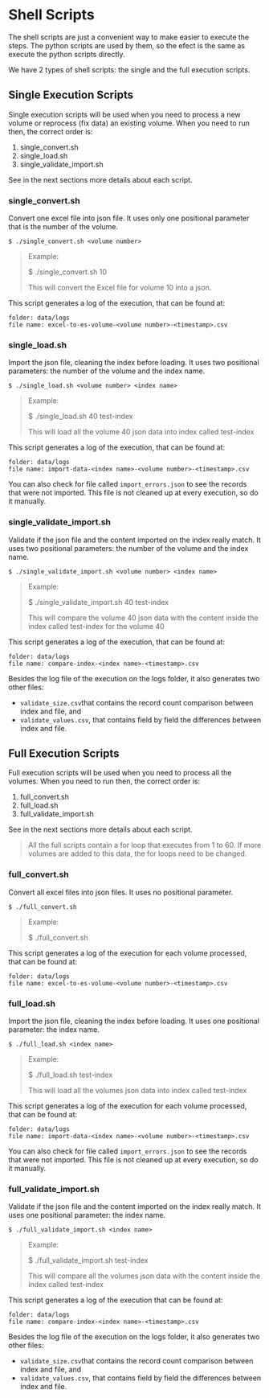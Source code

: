 # Shell Scripts

The shell scripts are just a convenient way to make easier to execute the steps. The python scripts are used by them, so the efect is the same as execute the python scripts directly.

We have 2 types of shell scripts: the single and the full execution scripts.


## Single Execution Scripts

Single execution scripts will be used when you need to process a new volume or reprocess (fix data) an existing volume. When you need to run then, the correct order is:
1) single_convert.sh
2) single_load.sh
3) single_validate_import.sh

See in the next sections more details about each script.


### single_convert.sh

Convert one excel file into json file. It uses only one positional parameter that is the number of the volume.

```
$ ./single_convert.sh <volume number>
```

> Example:
>
> $ ./single_convert.sh 10
>
> This will convert the Excel file for volume 10 into a json.


This script generates a log of the execution, that can be found at:


```
folder: data/logs
file name: excel-to-es-volume-<volume number>-<timestamp>.csv
```


### single_load.sh

Import the json file, cleaning the index before loading. It uses two positional parameters: the number of the volume and the index name.

```
$ ./single_load.sh <volume number> <index name>
```

> Example:
>
> $ ./single_load.sh 40 test-index
>
> This will load all the volume 40 json data into index called test-index


This script generates a log of the execution, that can be found at:


```
folder: data/logs
file name: import-data-<index name>-<volume number>-<timestamp>.csv
```

You can also check for file called `import_errors.json` to see the records that were not imported. This file is not cleaned up at every execution, so do it manually.


### single_validate_import.sh

Validate if the json file and the content imported on the index really match. It uses two positional parameters: the number of the volume and the index name.

```
$ ./single_validate_import.sh <volume number> <index name>
```

> Example:
>
> $ ./single_validate_import.sh 40 test-index
>
> This will compare the volume 40 json data with the content inside the index called test-index for the volume 40


This script generates a log of the execution, that can be found at:


```
folder: data/logs
file name: compare-index-<index name>-<timestamp>.csv
```

Besides the log file of the execution on the logs folder, it also generates two other files: 
- `validate_size.csv`that contains the record count comparison between index and file, and 
- `validate_values.csv`, that contains field by field the differences between index and file.
  

## Full Execution Scripts

Full execution scripts will be used when you need to process all the volumes. When you need to run then, the correct order is:
1) full_convert.sh
2) full_load.sh
3) full_validate_import.sh

See in the next sections more details about each script.

> All the full scripts contain a for loop that executes from 1 to 60. If more volumes are added to this data, the for loops need to be changed.


### full_convert.sh

Convert all excel files into json files. It uses no positional parameter.

```
$ ./full_convert.sh
```

> Example:
>
> $ ./full_convert.sh


This script generates a log of the execution for each volume processed, that can be found at:


```
folder: data/logs
file name: excel-to-es-volume-<volume number>-<timestamp>.csv
```


### full_load.sh

Import the json file, cleaning the index before loading. It uses one positional parameter: the index name.

```
$ ./full_load.sh <index name>
```

> Example:
>
> $ ./full_load.sh test-index
>
> This will load all the volumes json data into index called test-index


This script generates a log of the execution for each volume processed, that can be found at:


```
folder: data/logs
file name: import-data-<index name>-<volume number>-<timestamp>.csv
```

You can also check for file called `import_errors.json` to see the records that were not imported. This file is not cleaned up at every execution, so do it manually.


### full_validate_import.sh

Validate if the json file and the content imported on the index really match. It uses one positional parameter: the index name.

```
$ ./full_validate_import.sh <index name>
```

> Example:
>
> $ ./full_validate_import.sh test-index
>
> This will compare all the volumes json data with the content inside the index called test-index


This script generates a log of the execution that can be found at:


```
folder: data/logs
file name: compare-index-<index name>-<timestamp>.csv
```

Besides the log file of the execution on the logs folder, it also generates two other files: 
- `validate_size.csv`that contains the record count comparison between index and file, and 
- `validate_values.csv`, that contains field by field the differences between index and file.
  

